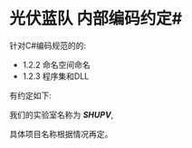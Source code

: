 # 光伏蓝队 内部编码约定#
针对C#编码规范的的:

- 1.2.2 命名空间命名
- 1.2.3 程序集和DLL

有约定如下:

我们的实验室名称为 ***SHUPV***,

具体项目名称根据情况再定。